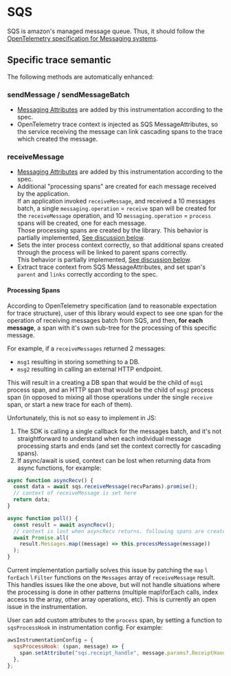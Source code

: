# SQS

SQS is amazon's managed message queue. Thus, it should follow the [OpenTelemetry specification for Messaging systems](https://github.com/open-telemetry/opentelemetry-specification/blob/master/specification/trace/semantic_conventions/messaging.md).

## Specific trace semantic

The following methods are automatically enhanced:

### sendMessage / sendMessageBatch

- [Messaging Attributes](https://github.com/open-telemetry/opentelemetry-specification/blob/master/specification/trace/semantic_conventions/messaging.md#messaging-attributes) are added by this instrumentation according to the spec.
- OpenTelemetry trace context is injected as SQS MessageAttributes, so the service receiving the message can link cascading spans to the trace which created the message.

### receiveMessage

- [Messaging Attributes](https://github.com/open-telemetry/opentelemetry-specification/blob/master/specification/trace/semantic_conventions/messaging.md#messaging-attributes) are added by this instrumentation according to the spec.
- Additional "processing spans" are created for each message received by the application.  
  If an application invoked `receiveMessage`, and received a 10 messages batch, a single `messaging.operation` = `receive` span will be created for the `receiveMessage` operation, and 10 `messaging.operation` = `process` spans will be created, one for each message.  
  Those processing spans are created by the library. This behavior is partially implemented, [See discussion below](#processing-spans).
- Sets the inter process context correctly, so that additional spans created through the process will be linked to parent spans correctly.  
  This behavior is partially implemented, [See discussion below](#processing-spans).
- Extract trace context from SQS MessageAttributes, and set span's `parent` and `links` correctly according to the spec.

#### Processing Spans

According to OpenTelemetry specification (and to reasonable expectation for trace structure), user of this library would expect to see one span for the operation of receiving messages batch from SQS, and then, **for each message**, a span with it's own sub-tree for the processing of this specific message.

For example, if a `receiveMessages` returned 2 messages:

- `msg1` resulting in storing something to a DB.
- `msg2` resulting in calling an external HTTP endpoint.

This will result in a creating a DB span that would be the child of `msg1` process span, and an HTTP span that would be the child of `msg2` process span (in opposed to mixing all those operations under the single `receive` span, or start a new trace for each of them).

Unfortunately, this is not so easy to implement in JS:

1. The SDK is calling a single callback for the messages batch, and it's not straightforward to understand when each individual message processing starts and ends (and set the context correctly for cascading spans).
2. If async/await is used, context can be lost when returning data from async functions, for example:

```js
async function asyncRecv() {
  const data = await sqs.receiveMessage(recvParams).promise();
  // context of receiveMessage is set here
  return data;
}

async function poll() {
  const result = await asyncRecv();
  // context is lost when asyncRecv returns. following spans are created with root context.
  await Promise.all(
    result.Messages.map((message) => this.processMessage(message))
  );
}
```

Current implementation partially solves this issue by patching the `map` \ `forEach` \ `Filter` functions on the `Messages` array of `receiveMessage` result. This handles issues like the one above, but will not handle situations where the processing is done in other patterns (multiple map\forEach calls, index access to the array, other array operations, etc). This is currently an open issue in the instrumentation.

User can add custom attributes to the `process` span, by setting a function to `sqsProcessHook` in instrumentation config. For example:

```js
awsInstrumentationConfig = {
  sqsProcessHook: (span, message) => {
    span.setAttribute("sqs.receipt_handle", message.params?.ReceiptHandle);
  },
};
```
